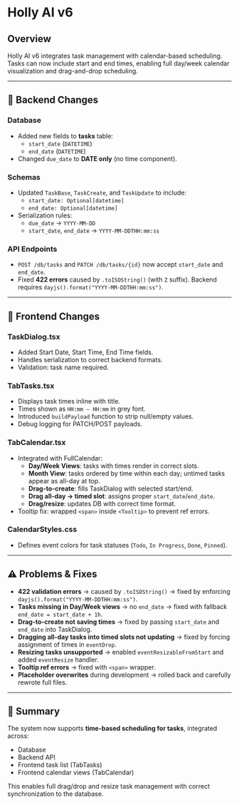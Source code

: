 # Holly AI v6

## Overview
Holly AI v6 integrates task management with calendar-based scheduling. Tasks can now include start and end times, enabling full day/week calendar visualization and drag-and-drop scheduling.

---

## 🔧 Backend Changes

### Database
- Added new fields to **tasks** table:
  - `start_date` (`DATETIME`)
  - `end_date` (`DATETIME`)
- Changed `due_date` to **DATE only** (no time component).

### Schemas
- Updated `TaskBase`, `TaskCreate`, and `TaskUpdate` to include:
  - `start_date: Optional[datetime]`
  - `end_date: Optional[datetime]`
- Serialization rules:
  - `due_date` → `YYYY-MM-DD`
  - `start_date`, `end_date` → `YYYY-MM-DDTHH:mm:ss`

### API Endpoints
- `POST /db/tasks` and `PATCH /db/tasks/{id}` now accept `start_date` and `end_date`.
- Fixed **422 errors** caused by `.toISOString()` (with `Z` suffix). Backend requires `dayjs().format("YYYY-MM-DDTHH:mm:ss")`.

---

## 🎨 Frontend Changes

### TaskDialog.tsx
- Added Start Date, Start Time, End Time fields.
- Handles serialization to correct backend formats.
- Validation: task name required.

### TabTasks.tsx
- Displays task times inline with title.
- Times shown as `HH:mm – HH:mm` in grey font.
- Introduced `buildPayload` function to strip null/empty values.
- Debug logging for PATCH/POST payloads.

### TabCalendar.tsx
- Integrated with FullCalendar:
  - **Day/Week Views**: tasks with times render in correct slots.
  - **Month View**: tasks ordered by time within each day; untimed tasks appear as all-day at top.
  - **Drag-to-create**: fills TaskDialog with selected start/end.
  - **Drag all-day → timed slot**: assigns proper `start_date`/`end_date`.
  - **Drag/resize**: updates DB with correct time format.
- Tooltip fix: wrapped `<span>` inside `<Tooltip>` to prevent ref errors.

### CalendarStyles.css
- Defines event colors for task statuses (`Todo`, `In Progress`, `Done`, `Pinned`).

---

## ⚠️ Problems & Fixes
- **422 validation errors** → caused by `.toISOString()` → fixed by enforcing `dayjs().format("YYYY-MM-DDTHH:mm:ss")`.
- **Tasks missing in Day/Week views** → no `end_date` → fixed with fallback `end_date = start_date + 1h`.
- **Drag-to-create not saving times** → fixed by passing `start_date` and `end_date` into TaskDialog.
- **Dragging all-day tasks into timed slots not updating** → fixed by forcing assignment of times in `eventDrop`.
- **Resizing tasks unsupported** → enabled `eventResizableFromStart` and added `eventResize` handler.
- **Tooltip ref errors** → fixed with `<span>` wrapper.
- **Placeholder overwrites** during development → rolled back and carefully rewrote full files.

---

## 📝 Summary
The system now supports **time-based scheduling for tasks**, integrated across:
- Database
- Backend API
- Frontend task list (TabTasks)
- Frontend calendar views (TabCalendar)

This enables full drag/drop and resize task management with correct synchronization to the database.